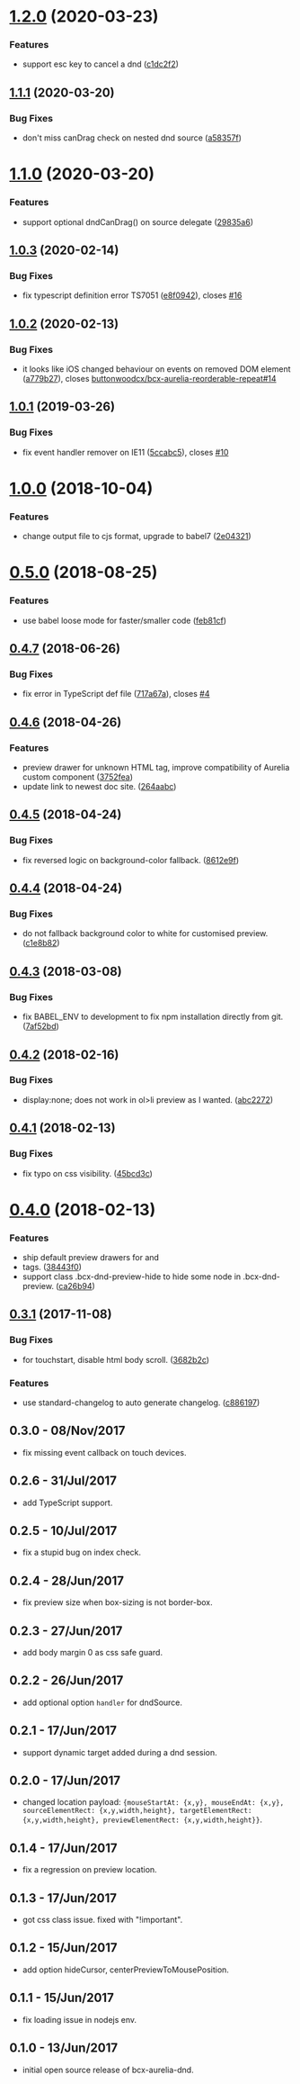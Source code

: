 # [1.2.0](https://github.com/buttonwoodcx/bcx-aurelia-dnd/compare/v1.1.1...v1.2.0) (2020-03-23)


### Features

* support esc key to cancel a dnd ([c1dc2f2](https://github.com/buttonwoodcx/bcx-aurelia-dnd/commit/c1dc2f29705414259f12387717bd9bdaa01963fa))



## [1.1.1](https://github.com/buttonwoodcx/bcx-aurelia-dnd/compare/v1.1.0...v1.1.1) (2020-03-20)


### Bug Fixes

* don't miss canDrag check on nested dnd source ([a58357f](https://github.com/buttonwoodcx/bcx-aurelia-dnd/commit/a58357ff07004271bc86bbc004912af4407ff726))



# [1.1.0](https://github.com/buttonwoodcx/bcx-aurelia-dnd/compare/v1.0.3...v1.1.0) (2020-03-20)


### Features

* support optional dndCanDrag() on source delegate ([29835a6](https://github.com/buttonwoodcx/bcx-aurelia-dnd/commit/29835a6be3b715ac7be4cc540b48adb1fb6ea274))



## [1.0.3](https://github.com/buttonwoodcx/bcx-aurelia-dnd/compare/v1.0.2...v1.0.3) (2020-02-14)


### Bug Fixes

* fix typescript definition error TS7051 ([e8f0942](https://github.com/buttonwoodcx/bcx-aurelia-dnd/commit/e8f09420660bbb48531e7752596b039c95318de7)), closes [#16](https://github.com/buttonwoodcx/bcx-aurelia-dnd/issues/16)



## [1.0.2](https://github.com/buttonwoodcx/bcx-aurelia-dnd/compare/v1.0.1...v1.0.2) (2020-02-13)


### Bug Fixes

* it looks like iOS changed behaviour on events on removed DOM element ([a779b27](https://github.com/buttonwoodcx/bcx-aurelia-dnd/commit/a779b27a9bfe84adf6b90daa69bc576b3238d0c6)), closes [buttonwoodcx/bcx-aurelia-reorderable-repeat#14](https://github.com/buttonwoodcx/bcx-aurelia-reorderable-repeat/issues/14)



## [1.0.1](https://github.com/buttonwoodcx/bcx-aurelia-dnd/compare/v1.0.0...v1.0.1) (2019-03-26)


### Bug Fixes

* fix event handler remover on IE11 ([5ccabc5](https://github.com/buttonwoodcx/bcx-aurelia-dnd/commit/5ccabc5)), closes [#10](https://github.com/buttonwoodcx/bcx-aurelia-dnd/issues/10)



<a name="1.0.0"></a>
# [1.0.0](https://github.com/buttonwoodcx/bcx-aurelia-dnd/compare/v0.5.0...v1.0.0) (2018-10-04)


### Features

* change output file to cjs format, upgrade to babel7 ([2e04321](https://github.com/buttonwoodcx/bcx-aurelia-dnd/commit/2e04321))



<a name="0.5.0"></a>
# [0.5.0](https://github.com/buttonwoodcx/bcx-aurelia-dnd/compare/v0.4.7...v0.5.0) (2018-08-25)


### Features

* use babel loose mode for faster/smaller code ([feb81cf](https://github.com/buttonwoodcx/bcx-aurelia-dnd/commit/feb81cf))



<a name="0.4.7"></a>
## [0.4.7](https://github.com/buttonwoodcx/bcx-aurelia-dnd/compare/v0.4.6...v0.4.7) (2018-06-26)


### Bug Fixes

* fix error in TypeScript def file ([717a67a](https://github.com/buttonwoodcx/bcx-aurelia-dnd/commit/717a67a)), closes [#4](https://github.com/buttonwoodcx/bcx-aurelia-dnd/issues/4)



<a name="0.4.6"></a>
## [0.4.6](https://github.com/buttonwoodcx/bcx-aurelia-dnd/compare/v0.4.5...v0.4.6) (2018-04-26)


### Features

* preview drawer for unknown HTML tag, improve compatibility of Aurelia custom component ([3752fea](https://github.com/buttonwoodcx/bcx-aurelia-dnd/commit/3752fea))
* update link to newest doc site. ([264aabc](https://github.com/buttonwoodcx/bcx-aurelia-dnd/commit/264aabc))



<a name="0.4.5"></a>
## [0.4.5](https://github.com/buttonwoodcx/bcx-aurelia-dnd/compare/v0.4.4...v0.4.5) (2018-04-24)


### Bug Fixes

* fix reversed logic on background-color fallback. ([8612e9f](https://github.com/buttonwoodcx/bcx-aurelia-dnd/commit/8612e9f))



<a name="0.4.4"></a>
## [0.4.4](https://github.com/buttonwoodcx/bcx-aurelia-dnd/compare/v0.4.3...v0.4.4) (2018-04-24)


### Bug Fixes

* do not fallback background color to white for customised preview. ([c1e8b82](https://github.com/buttonwoodcx/bcx-aurelia-dnd/commit/c1e8b82))



<a name="0.4.3"></a>
## [0.4.3](https://github.com/buttonwoodcx/bcx-aurelia-dnd/compare/v0.4.2...v0.4.3) (2018-03-08)


### Bug Fixes

* fix BABEL_ENV to development to fix npm installation directly from git. ([7af52bd](https://github.com/buttonwoodcx/bcx-aurelia-dnd/commit/7af52bd))



<a name="0.4.2"></a>
## [0.4.2](https://github.com/buttonwoodcx/bcx-aurelia-dnd/compare/v0.4.1...v0.4.2) (2018-02-16)


### Bug Fixes

* display:none; does not work in ol>li preview as I wanted. ([abc2272](https://github.com/buttonwoodcx/bcx-aurelia-dnd/commit/abc2272))



<a name="0.4.1"></a>
## [0.4.1](https://github.com/buttonwoodcx/bcx-aurelia-dnd/compare/v0.4.0...v0.4.1) (2018-02-13)


### Bug Fixes

* fix typo on css visibility. ([45bcd3c](https://github.com/buttonwoodcx/bcx-aurelia-dnd/commit/45bcd3c))



<a name="0.4.0"></a>
# [0.4.0](https://github.com/buttonwoodcx/bcx-aurelia-dnd/compare/v0.3.1...v0.4.0) (2018-02-13)


### Features

* ship default preview drawers for <tr> and <li> tags. ([38443f0](https://github.com/buttonwoodcx/bcx-aurelia-dnd/commit/38443f0))
* support class .bcx-dnd-preview-hide to hide some node in .bcx-dnd-preview. ([ca26b94](https://github.com/buttonwoodcx/bcx-aurelia-dnd/commit/ca26b94))



<a name="0.3.1"></a>
## [0.3.1](https://github.com/buttonwoodcx/bcx-aurelia-dnd/compare/v0.3.0...v0.3.1) (2017-11-08)


### Bug Fixes

* for touchstart, disable html body scroll. ([3682b2c](https://github.com/buttonwoodcx/bcx-aurelia-dnd/commit/3682b2c))


### Features

* use standard-changelog to auto generate changelog. ([c886197](https://github.com/buttonwoodcx/bcx-aurelia-dnd/commit/c886197))



## 0.3.0 - 08/Nov/2017

  * fix missing event callback on touch devices.

## 0.2.6 - 31/Jul/2017

  * add TypeScript support.

## 0.2.5 - 10/Jul/2017

  * fix a stupid bug on index check.

## 0.2.4 - 28/Jun/2017

  * fix preview size when box-sizing is not border-box.

## 0.2.3 - 27/Jun/2017

  * add body margin 0 as css safe guard.

## 0.2.2 - 26/Jun/2017

  * add optional option `handler` for dndSource.

## 0.2.1 - 17/Jun/2017

  * support dynamic target added during a dnd session.

## 0.2.0 - 17/Jun/2017

  * changed location payload: `{mouseStartAt: {x,y}, mouseEndAt: {x,y}, sourceElementRect: {x,y,width,height}, targetElementRect: {x,y,width,height}, previewElementRect: {x,y,width,height}}`.

## 0.1.4 - 17/Jun/2017

  * fix a regression on preview location.

## 0.1.3 - 17/Jun/2017

  * got css class issue. fixed with "!important".

## 0.1.2 - 15/Jun/2017

  * add option hideCursor, centerPreviewToMousePosition.

## 0.1.1 - 15/Jun/2017

  * fix loading issue in nodejs env.

## 0.1.0 - 13/Jun/2017

  * initial open source release of bcx-aurelia-dnd.
